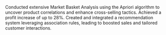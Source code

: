 Conducted extensive Market Basket Analysis using the Apriori algorithm to uncover product correlations and enhance cross-selling tactics. Achieved a profit increase of up to 28%. Created and integrated a recommendation system leveraging association rules, leading to boosted sales and tailored customer interactions.
